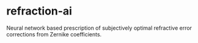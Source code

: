# refraction-ai
Neural network based prescription of subjectively optimal refractive error corrections from Zernike coefficients.
